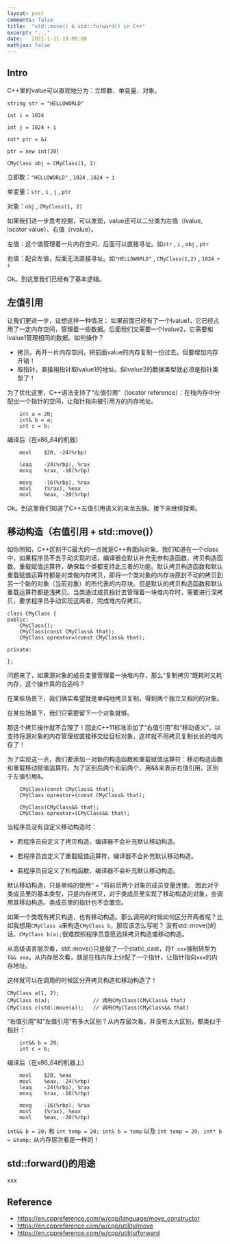 ```yaml
---
layout: post
comments: false
title:  "std::move() & std::forward() in C++"
excerpt: "..."
date:   2021-1-11 19:00:00
mathjax: false
---
```



## Intro

C++里的value可以直观地分为：立即数、单变量、对象。

```
string str = "HELLOWORLD"

int i = 1024

int j = 1024 + i

int* ptr = &i

ptr = new int[20]

CMyClass obj = CMyClass(1, 2)
```

立即数：`"HELLOWORLD"` , `1024` , `1024 + i`

单变量：`str` , `i` , `j` , `ptr`

对象：`obj` , `CMyClass(1, 2)`


如果我们进一步思考挖掘，可以发现，value还可以二分类为左值（lvalue, locator value）、右值（rvalue）。

左值：这个值管理着一片内存空间，后面可以直接寻址。如`str` , `i` , `obj` , `ptr`

右值：配合左值，后面无法直接寻址。如`"HELLOWORLD"` , `CMyClass(1,2)` , `1024 + i`

Ok。到这里我们已经有了基本逻辑。

## 左值引用

让我们更进一步，设想这样一种情况：
如果前面已经有了一个lvalue1，它已经占用了一定内存空间，管理着一些数据。后面我们又需要一个lvalue2，它需要和lvalue1管理相同的数据。如何操作？
- 拷贝。再开一片内存空间，把前面value的内存复制一份过去。但要增加内存开销！ 
- 取指针。直接用指针取lvalue1的地址。但lvalue2的数据类型就必须是指针类型了！

为了优化这里，C++语法支持了“左值引用”（locator reference）：在栈内存中分配出一个指针的空间，让指针指向被引用方的内存地址。
```
    int a = 20;
    int& b = a;
    int c = b;
```
编译后（在x86_64的机器）
```
	movl	$20, -24(%rbp)

	leaq	-24(%rbp), %rax
	movq	%rax, -16(%rbp)
	
	movq	-16(%rbp), %rax
	movl	(%rax), %eax
	movl	%eax, -20(%rbp)
```

Ok。到这里我们知道了C++左值引用语义的来龙去脉。接下来继续探索。

## 移动构造（右值引用 + std::move()）

如你所知，C++区别于C最大的一点就是C++有面向对象。我们知道在一个class中，如果程序员不去手动实现的话，编译器会默认补充无参构造函数、拷贝构造函数、重载赋值运算符，确保每个类都支持此三者的功能。默认拷贝构造函数和默认重载赋值运算符都是对类做内存拷贝，即将一个类对象的内存块原封不动的拷贝到另一个新的对象（当前对象）的所代表的内存块。但是默认的拷贝构造函数和默认重载运算符都是浅拷贝。当类通过成员指针去管理着一块堆内存时，需要进行深拷贝，要求程序员手动实现这两者，完成堆内存拷贝。

```
class CMyClass {
public:
    CMyClass();
    CMyClass(const CMyClass& that);
    CMyClass opreator=(const CMyClass& that);

private:    

};
```

问题来了，如果源对象的成员变量管理着一块堆内存，那么“复制拷贝”既耗时又耗内存，这个操作真的合适吗？

在某些场景下，我们确实希望就是单纯地拷贝复制，得到两个独立又相同的对象。

在某些场景下，我们只需要留下一个对象就够。

那这个拷贝操作就不合理了！因此C++11标准添加了“右值引用”和“移动语义”，以支持将源对象的内存管理权直接移交给目标对象，这样就不用拷贝复制长长的堆内存了！

为了实现这一点，我们要添加一对新的构造函数和重载赋值运算符：移动构造函数和重载移动赋值运算符。为了区别后两个和前两个，用&&来表示右值引用，区别于左值引用&。
```
    CMyClass(const CMyClass& that);
    CMyClass opreator=(const CMyClass& that);

    CMyClass(CMyClass&& that);
    CMyClass opreator=(CMyClass&& that);
```

当程序员没有自定义移动构造时：

- 若程序员自定义了拷贝构造，编译器不会补充默认移动构造。

- 若程序员自定义了重载赋值运算符，编译器不会补充默认移动构造。

- 若程序员自定义了析构函数，编译器不会补充默认移动构造。

默认移动构造，只是单纯的使用“ = ”将前后两个对象的成员变量连接。 因此对于类成员里的基本类型，只是内存拷贝，对于类成员里实现了移动构造的对象，会调用其移动构造。类成员里的指针也不会置空。

如果一个类既有拷贝构造，也有移动构造。那么调用的时候如何区分开两者呢？比如我想用`CMyClass a`来构造`CMyClass b`，那应该怎么写呢？ 没有std::move()的话，`CMyClass b(a);`很难按照程序员意愿选择拷贝构造或移动构造。

从高级语言层次看，std::move()只是做了一个static_cast，将`T xxx`强制转型为`T&& xxx`。从内存层次看，就是在栈内存上分配了一个指针，让指针指向`xxx`的内存地址。

这样就可以在调用的时候区分开拷贝构造和移动构造了！
```
CMyClass a(1, 2);
CMyClass b(a);              // 调用CMyClass(CMyClass& that)
CMyClass c(std::move(a));   // 调用CMyClass(CMyClass&& that)
```

“右值引用”和“左值引用”有多大区别？从内存层次看，并没有太大区别，都类似于指针：
```
    int&& b = 20;
    int c = b;
```
编译后（在x86_64的机器上）
```
	movl	$20, %eax
	movl	%eax, -24(%rbp)
	leaq	-24(%rbp), %rax
	movq	%rax, -16(%rbp)
	
	movq	-16(%rbp), %rax
	movl	(%rax), %eax
	movl	%eax, -20(%rbp)
```

`int&& b = 20;` 和 `int temp = 20; int& b = temp` 以及 `int temp = 20; int* b = &temp;` 从内存层次看是一样的！


## std::forward()的用途

xxx

## Reference
- https://en.cppreference.com/w/cpp/language/move_constructor
- https://en.cppreference.com/w/cpp/utility/move
- https://en.cppreference.com/w/cpp/utility/forward
